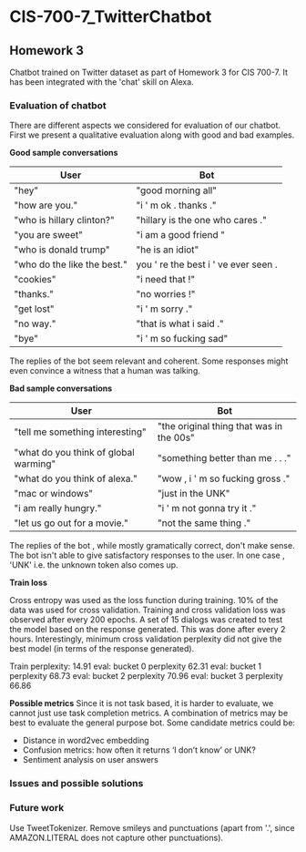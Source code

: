 # CIS-700-7_TwitterChatbot

## Homework 3

Chatbot trained on Twitter dataset as part of Homework 3 for CIS 700-7. It has been integrated with the 'chat' skill on Alexa.

### Evaluation of chatbot
There are different aspects we considered for evaluation of our chatbot. First we present a qualitative evaluation along with good and bad examples.

__Good sample conversations__

User | Bot
--- | ---
"hey" | "good morning all"
"how are you." | "i ' m ok . thanks ."
"who is hillary clinton?" | "hillary is the one who cares ."
"you are sweet" | "i am a good friend "
"who is donald trump" | "he is an idiot"
"who do the like the best." | you ' re the best i ' ve ever seen .
"cookies" | "i need that !"
"thanks." | "no worries !"
"get lost" | "i ' m sorry ."
"no way." | "that is what i said ."
"bye" | "i ' m so fucking sad"

The replies of the bot seem relevant and coherent. Some responses might even convince a witness that a human was talking.

__Bad sample conversations__

User | Bot
--- | ---
"tell me something interesting" | "the original thing that was in the 00s"
"what do you think of global warming" | "something better than me . . ."
"what do you think of alexa." | "wow , i ' m so fucking gross ."
"mac or windows" | "just in the UNK"
"i am really hungry." | "i ' m not gonna try it ."
"let us go out for a movie." | "not the same thing ."

The replies of the bot , while mostly gramatically correct, don't make sense. The bot isn't able to give satisfactory responses to the user. In one case , 'UNK' i.e. the unknown token also comes up.

__Train loss__

Cross entropy was used as the loss function during training. 10% of the data was used for cross validation. 
Training and cross validation loss was observed after every 200 epochs.  A set of 15 dialogs was created to test the model based on the response generated. This was done after every 2 hours.
Interestingly, minimum cross validation perplexity did not give the best model (in terms of the response generated). 

Train perplexity: 14.91
eval: bucket 0 perplexity 62.31
eval: bucket 1 perplexity 68.73
eval: bucket 2 perplexity 70.96
eval: bucket 3 perplexity 66.86

__Possible metrics__
Since it is not task based, it is harder to evaluate, we cannot just use task completion metrics. 
A combination of metrics may be best to evaluate the general purpose bot. Some candidate metrics could be:
 - Distance in word2vec embedding
 - Confusion metrics: how often it returns ‘I don’t know’ or UNK?
 - Sentiment analysis on user answers
 
### Issues and possible solutions


### Future work
Use TweetTokenizer.
Remove smileys and punctuations (apart from '.', since AMAZON.LITERAL does not capture other punctuations). 
